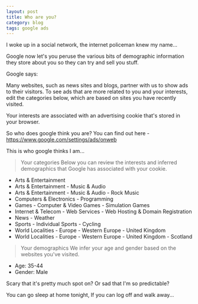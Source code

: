 ```yaml
---
layout: post
title: Who are you?
category: blog
tags: google ads
---
```

I woke up in a social network, the internet policeman knew my name...

Google now let's you peruse the various bits of demographic information they store about you so they can try and sell you stuff.

Google says:

Many websites, such as news sites and blogs, partner with us to show ads to their visitors. To see ads that are more related to you and your interests, edit the categories below, which are based on sites you have recently visited.

Your interests are associated with an advertising cookie that's stored in your browser.

So who does google think you are? You can find out here - https://www.google.com/settings/ads/onweb

This is who google thinks I am...

> Your categories
Below you can review the interests and inferred demographics that Google has associated with your cookie.
- Arts & Entertainment
- Arts & Entertainment - Music & Audio
- Arts & Entertainment - Music & Audio - Rock Music
- Computers & Electronics - Programming
- Games - Computer & Video Games - Simulation Games
- Internet & Telecom - Web Services - Web Hosting & Domain Registration
- News - Weather
- Sports - Individual Sports - Cycling
- World Localities - Europe - Western Europe - United Kingdom
- World Localities - Europe - Western Europe - United Kingdom - Scotland

> Your demographics
We infer your age and gender based on the websites you've visited.
- Age: 35-44
- Gender: Male

Scary that it's pretty much spot on? Or sad that I'm so predictable?
 
You can go sleep at home tonight, If you can log off and walk away...